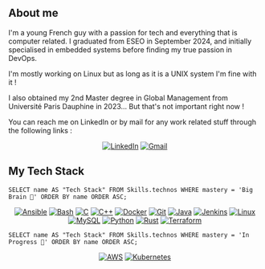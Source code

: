 ## About me

I'm a young French guy with a passion for tech and everything that is computer related. I graduated from ESEO in September 2024, and initially specialised in embedded systems before finding my true passion in DevOps.

I'm mostly working on Linux but as long as it is a UNIX system I'm fine with it !

I also obtained my 2nd Master degree in Global Management from Université Paris Dauphine in 2023... But that's not important right now !

You can reach me on LinkedIn or by mail for any work related stuff through the following links :

<p align="center">
  <a href="https://www.linkedin.com/in/milo-koson/"><img src="https://skillicons.dev/icons?i=linkedin" alt="LinkedIn"></a>
  <a href="mailto:kosonmilo@gmail.com"><img src="https://skillicons.dev/icons?i=gmail" alt="Gmail"></a>
</p>

## My Tech Stack

```
SELECT name AS "Tech Stack" FROM Skills.technos WHERE mastery = 'Big Brain 🧠' ORDER BY name ORDER ASC;
```

<p align="center">
  <a href="https://www.redhat.com/en/ansible-collaborative"><img src="https://skillicons.dev/icons?i=ansible" alt="Ansible"></a>
  <a href="https://www.gnu.org/software/bash/"><img src="https://skillicons.dev/icons?i=bash" alt="Bash"></a>
  <a href="https://www.gnu.org/software/gcc/"><img src="https://skillicons.dev/icons?i=c" alt="C"></a>
  <a href="https://isocpp.org/"><img src="https://skillicons.dev/icons?i=cpp" alt="C++"></a>
  <a href="https://www.docker.com/"><img src="https://skillicons.dev/icons?i=docker" alt="Docker"></a>
  <a href="https://git-scm.com/"><img src="https://skillicons.dev/icons?i=git" alt="Git"></a>
  <a href="https://www.java.com/en/"><img src="https://skillicons.dev/icons?i=java" alt="Java"></a>
  <a href="https://www.jenkins.io/"><img src="https://skillicons.dev/icons?i=jenkins" alt="Jenkins"></a>
  <a href="https://www.linux.org/"><img src="https://skillicons.dev/icons?i=linux" alt="Linux"></a>
  <a href="https://www.mysql.com/"><img src="https://skillicons.dev/icons?i=mysql" alt="MySQL"></a>
  <a href="https://www.python.org/"><img src="https://skillicons.dev/icons?i=py" alt="Python"></a>
  <a href="https://www.rust-lang.org/"><img src="https://skillicons.dev/icons?i=rust" alt="Rust"></a>
  <a href="https://developer.hashicorp.com/terraform"><img src="https://skillicons.dev/icons?i=terraform" alt="Terraform"></a>
</p>

```
SELECT name AS "Tech Stack" FROM Skills.technos WHERE mastery = 'In Progress 🔨' ORDER BY name ORDER ASC;
```

<p align="center">
  <a href="https://aws.amazon.com/?nc1=h_ls"><img src="https://skillicons.dev/icons?i=aws" alt="AWS"></a>
  <a href="https://kubernetes.io/"><img src="https://skillicons.dev/icons?i=kubernetes" alt="Kubernetes"></a>
</p>

